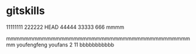 # gitskills
11111111
222222
HEAD
44444
33333
666
mmmm

mmmmmmmmmmmmmmmmmmmmmmmmmmmmmmmmmmmmmmmmmmm
youfengfeng
youfans
2
11
bbbbbbbbbbb

